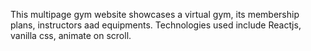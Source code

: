 This multipage gym website showcases a virtual gym, its membership plans, instructors aad equipments.
Technologies used include Reactjs, vanilla css, animate on scroll.
